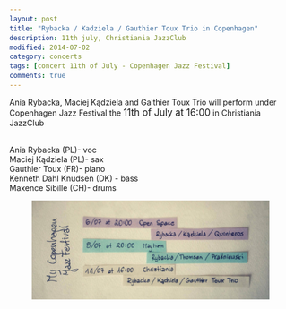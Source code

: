 ```yaml
---
layout: post
title: "Rybacka / Kadziela / Gauthier Toux Trio in Copenhagen"
description: 11th july, Christiania JazzClub
modified: 2014-07-02
category: concerts
tags: [concert 11th of July - Copenhagen Jazz Festival]
comments: true
---
```

Ania Rybacka, Maciej Kądziela and Gaithier Toux Trio will perform under Copenhagen Jazz Festival the <big>11th of July at 16:00</big> in Christiania JazzClub<br><br>

Ania Rybacka (PL)- voc<br>
Maciej Kądziela (PL)- sax<br>
Gauthier Toux (FR)- piano<br>
Kenneth Dahl Knudsen (DK) - bass<br>
Maxence Sibille (CH)- drums<br>

<figure>
   <img src="/images/myCPHjazz.jpg"></a>
</figure>


